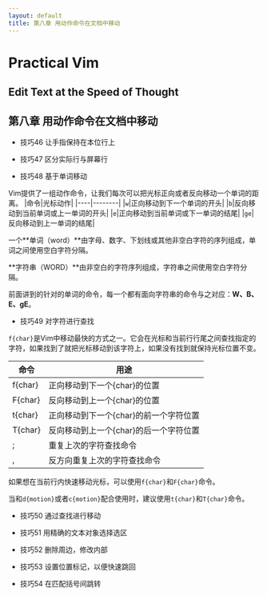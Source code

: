```yaml
---
layout: default
title: 第八章 用动作命令在文档中移动
---
```

# Practical Vim

## Edit Text at the Speed of Thought

## 第八章 用动作命令在文档中移动

* 技巧46 让手指保持在本位行上



* 技巧47 区分实际行与屏幕行

* 技巧48 基于单词移动

Vim提供了一组动作命令，让我们每次可以把光标正向或者反向移动一个单词的距离。
|命令|光标动作|
|----|--------|
|`w`|正向移动到下一个单词的开头|
|`b`|反向移动到当前单词或上一单词的开头|
|`e`|正向移动到当前单词或下一单词的结尾|
|`ge`|反向移动到上一单词的结尾|

一个**单词（word）**由字母、数字、下划线或其他非空白字符的序列组成，单词之间使用空白字符分隔。

**字符串（WORD）**由非空白的字符序列组成，字符串之间使用空白字符分隔。

前面讲到的针对的单词的命令，每一个都有面向字符串的命令与之对应：**W、B、E、gE**。

* 技巧49 对字符进行查找

`f{char}`是Vim中移动最快的方式之一。它会在光标和当前行行尾之间查找指定的字符，如果找到了就把光标移动到该字符上，如果没有找到就保持光标位置不变。

|命令|用途|
|----|----|
|f{char}|正向移动到下一个{char}的位置|
|F{char}|反向移动到上一个{char}的位置|
|t{char}|正向移动到下一个{char}的前一个字符位置|
|T{char}|反向移动到上一个{char}的后一个字符位置|
|;|重复上次的字符查找命令|
|,|反方向重复上次的字符查找命令|

如果想在当前行内快速移动光标，可以使用`f{char}`和`F{char}`命令。

当和`d{motion}`或者`c{motion}`配合使用时，建议使用`t{char}`和`T{char}`命令。

* 技巧50 通过查找进行移动

* 技巧51 用精确的文本对象选择选区

* 技巧52 删除周边，修改内部

* 技巧53 设置位置标记，以便快速跳回

* 技巧54 在匹配括号间跳转
